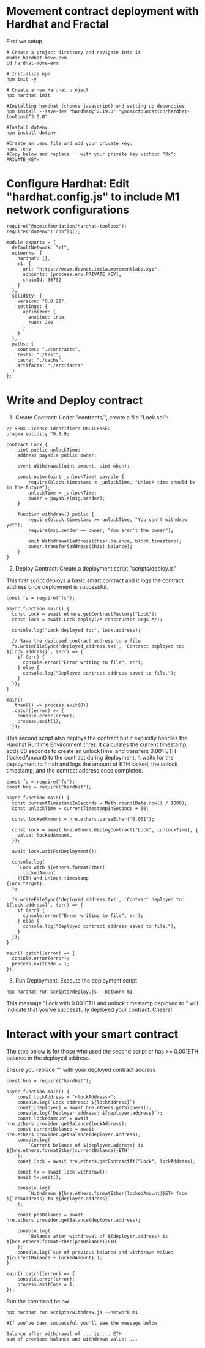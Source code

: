 # Movement contract deployment with Hardhat and Fractal

First we setup

```shell
# Create a project directory and navigate into it
mkdir hardhat-move-evm
cd hardhat-move-evm

# Initialize npm
npm init -y

# Create a new Hardhat project
npx hardhat init

#Installing hardhat (choose javascript) and setting up dependcies
npm install --save-dev "hardhat@^2.19.0" "@nomicfoundation/hardhat-toolbox@^3.0.0"

#Install dotenv
npm install dotenv

#Create an .env file and add your private key:
nano .env
#Copy below and replace `` with your private key without "0x":
PRIVATE_KEY=
```

# Configure Hardhat: Edit "hardhat.config.js" to include M1 network configurations

```shell
require("@nomicfoundation/hardhat-toolbox");
require('dotenv').config();

module.exports = {
  defaultNetwork: "m1",
  networks: {
    hardhat: {},
    m1: {
      url: "https://mevm.devnet.imola.movementlabs.xyz",
      accounts: [process.env.PRIVATE_KEY],
      chainId: 30732
    }
  },
  solidity: {
    version: "0.8.21",
    settings: {
      optimizer: {
        enabled: true,
        runs: 200
      }
    }
  },
  paths: {
    sources: "./contracts",
    tests: "./test",
    cache: "./cache",
    artifacts: "./artifacts"
  }
};
```

# Write and Deploy contract
1. Create Contract: Under "contracts/", create a file "Lock.sol":

```shell
// SPDX-License-Identifier: UNLICENSED
pragma solidity ^0.8.9;

contract Lock {
    uint public unlockTime;
    address payable public owner;

    event Withdrawal(uint amount, uint when);

    constructor(uint _unlockTime) payable {
        require(block.timestamp < _unlockTime, "Unlock time should be in the future");
        unlockTime = _unlockTime;
        owner = payable(msg.sender);
    }

    function withdraw() public {
        require(block.timestamp >= unlockTime, "You can't withdraw yet");
        require(msg.sender == owner, "You aren't the owner");

        emit Withdrawal(address(this).balance, block.timestamp);
        owner.transfer(address(this).balance);
    }
}
```

2. Deploy Contract: Create a deployment script "scripts/deploy.js"

This first script deploys a basic smart contract and it logs the contract address once deployment is successful.
```shell
const fs = require('fs');

async function main() {
  const Lock = await ethers.getContractFactory("Lock");
  const lock = await Lock.deploy(/* constructor args */);

  console.log("Lock deployed to:", lock.address);

  // Save the deployed contract address to a file
  fs.writeFileSync('deployed_address.txt', `Contract deployed to: ${lock.address}`, (err) => {
    if (err) {
      console.error("Error writing to file", err);
    } else {
      console.log("Deployed contract address saved to file.");
    }
  });
}

main()
  .then(() => process.exit(0))
  .catch((error) => {
    console.error(error);
    process.exit(1);
  });
```

This second script also deploys the contract but it explicitly handles the Hardhat Runtime Environment (hre). It calculates the current timestamp, adds 60 seconds to create an unlockTime, and transfers 0.001 ETH (lockedAmount) to the contract during deployment. It waits for the deployment to finish and logs the amount of ETH locked, the unlock timestamp, and the contract address once completed.
```shell
const fs = require('fs');
const hre = require("hardhat");

async function main() {
  const currentTimestampInSeconds = Math.round(Date.now() / 1000);
  const unlockTime = currentTimestampInSeconds + 60;

  const lockedAmount = hre.ethers.parseEther("0.001");

  const lock = await hre.ethers.deployContract("Lock", [unlockTime], {
    value: lockedAmount,
  });

  await lock.waitForDeployment();

  console.log(
    `Lock with ${ethers.formatEther(
      lockedAmount
    )}ETH and unlock timestamp 
{lock.target}`
  );

  fs.writeFileSync('deployed_address.txt', `Contract deployed to: ${lock.address}`, (err) => {
    if (err) {
      console.error("Error writing to file", err);
    } else {
      console.log("Deployed contract address saved to file.");
    }
  });
}

main().catch((error) => {
  console.error(error);
  process.exitCode = 1;
});
```

3. Run Deployment: Execute the deployment script
```shell
npx hardhat run scripts/deploy.js --network m1
```
This message "Lock with 0.001ETH and unlock timestamp <some numbers> deployed to <contract address>" will indicate that you've successfully deployed your contract. Cheers!


# Interact with your smart contract
The step below is for those who used the second script or has >= 0.001ETH balance in the deployed address.

Ensure you replace "<lockAddress>" with your deployed contract address
```shell
const hre = require("hardhat");

async function main() {
    const lockAddress = "<lockAddress>";
    console.log(`Lock address: ${lockAddress}`)
    const [deployer] = await hre.ethers.getSigners();
    console.log(`Deployer address: ${deployer.address}`);
    const lockedAmount = await hre.ethers.provider.getBalance(lockAddress);
    const currentBalance = await hre.ethers.provider.getBalance(deployer.address);
    console.log(
        `Current balance of ${deployer.address} is ${hre.ethers.formatEther(currentBalance)}ETH`
    );
    const lock = await hre.ethers.getContractAt("Lock", lockAddress);

    const tx = await lock.withdraw();
    await tx.wait();

    console.log(
        `Withdrawn ${hre.ethers.formatEther(lockedAmount)}ETH from ${lockAddress} to ${deployer.address}`
    );

    const posBalance = await hre.ethers.provider.getBalance(deployer.address);

    console.log(
        `Balance after withdrawal of ${deployer.address} is ${hre.ethers.formatEther(posBalance)}ETH`
    );
    console.log(`sum of previous balance and withdrawn value: ${currentBalance + lockedAmount}`);
}

main().catch((error) => {
    console.error(error);
    process.exitCode = 1;
});
```

Run the command below
```shell
npx hardhat run scripts/withdraw.js --network m1
```
```shell
#If you've been successful you'll see the message below

Balance after withdrawal of ... is ... ETH
sum of previous balance and withdrawn value: ...
```
